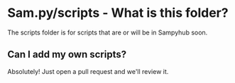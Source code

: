 # Sam.py/scripts - What is this folder?
The scripts folder is for scripts that are or will be in Sampyhub soon.

## Can I add my own scripts?
Absolutely! Just open a pull request and we'll review it.
